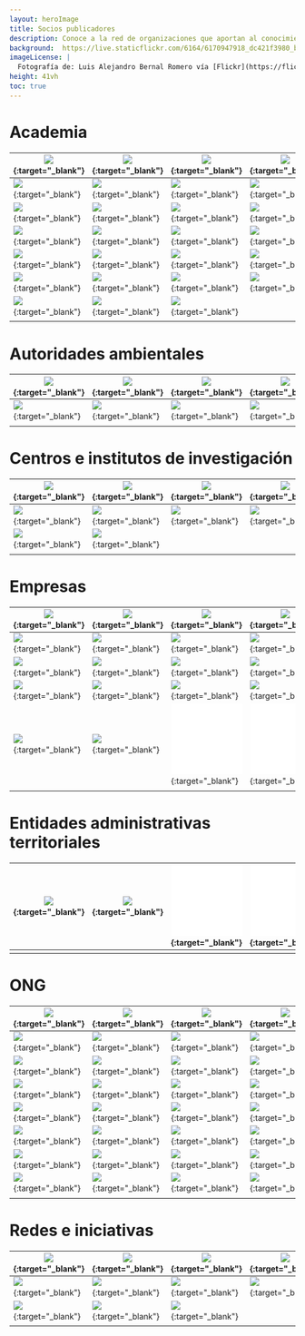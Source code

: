 ```yaml
---
layout: heroImage
title: Socios publicadores
description: Conoce a la red de organizaciones que aportan al conocimiento libre y gratuito sobre biodiversidad en el país.
background:  https://live.staticflickr.com/6164/6170947918_dc421f3980_b.jpg
imageLicense: |
  Fotografía de: Luis Alejandro Bernal Romero vía [Flickr](https://flic.kr/p/apiHPL) 
height: 41vh
toc: true
---
```



# Academia

|  [![](https://statics.sibcolombia.net/sib-resources/images/logos-socios/500px/lasalle.jpg)](https://www.gbif.org/publisher/478a9e81-e716-42dc-a68d-03487953a32e){:target="_blank"}  |  [![](https://statics.sibcolombia.net/sib-resources/images/logos-socios/portal-sib/Logo-unarino.png)](https://www.gbif.org/publisher/58c7e325-82fc-446d-9406-851b4d357db7){:target="_blank"}  |  [![](https://statics.sibcolombia.net/sib-resources/images/logos-socios/500px/udea.jpg)](http://www.gbif.org/publisher/cccff716-2694-4209-9f9e-2f7a484465a0){:target="_blank"}  |  [![](https://statics.sibcolombia.net/sib-resources/images/logos-socios/500px/uniandes.jpg)](https://www.gbif.org/publisher/77c64839-4c99-4a40-beb3-cd16afc23540){:target="_blank"}  |  [![](https://statics.sibcolombia.net/sib-resources/images/logos-socios/500px/univalle.jpg)](https://www.gbif.org/publisher/85be57ed-f187-49c9-b7ff-eaa622e06217){:target="_blank"}  |  [![](https://statics.sibcolombia.net/sib-resources/images/logos-socios/500px/unimagdalena.jpg)](https://www.gbif.org/publisher/30ff48bd-4dd1-429d-a5a5-348c8e5fbfb1){:target="_blank"} |
|---|---|---|---|---|---|
|  [![](https://statics.sibcolombia.net/sib-resources/images/logos-socios/500px/unal.jpg)](https://www.gbif.org/publisher/eac88d99-9f6c-4031-8fc4-8088f0e0dfe7){:target="_blank"}  |  [![](https://statics.sibcolombia.net/sib-resources/images/logos-socios/500px/uptc.jpg)](http://www.gbif.org/publisher/ad3f9c5f-5021-45a3-a7c4-3e64895f6f79){:target="_blank"}  |  [![](https://statics.sibcolombia.net/sib-resources/images/logos-socios/500px/puj.jpg)](http://www.gbif.org/publisher/0e2f2e28-7790-4c82-b8fb-6ef7b4c764e2){:target="_blank"}  |  [![](https://statics.sibcolombia.net/sib-resources/images/logos-socios/500px/utch.jpg)](http://www.gbif.org/publisher/073e52d4-44bd-41d7-bdfa-88c2735c694b){:target="_blank"}  |  [![](https://statics.sibcolombia.net/sib-resources/images/logos-socios/500px/uis.jpg)](http://www.gbif.org/publisher/6c147991-c3bf-453d-a778-3bea9a534804){:target="_blank"}  |  [![](https://statics.sibcolombia.net/sib-resources/images/logos-socios/500px/uco.jpg)](http://www.gbif.org/publisher/c8f840a3-4949-4e18-82e9-5771c3e57129){:target="_blank"} |
|  [![](https://statics.sibcolombia.net/sib-resources/images/logos-socios/500px/ut.jpg)](http://www.gbif.org/publisher/5a45153b-bdf9-44ae-b7a7-e3261896540b){:target="_blank"}  |  [![](https://statics.sibcolombia.net/sib-resources/images/logos-socios/500px/icesi.jpg)](http://www.gbif.org/publisher/7d91f9bd-f6cd-48e3-ba81-3c228cf5e13a){:target="_blank"}  |  [![](https://statics.sibcolombia.net/sib-resources/images/logos-socios/500px/itm.jpg)](http://www.gbif.org/publisher/34770310-601a-43e0-84fb-ed81661c2d00){:target="_blank"}  |  [![](https://statics.sibcolombia.net/sib-resources/images/logos-socios/500px/unicordoba.jpg)](http://www.gbif.org/publisher/dec5e6c9-0156-4fa0-b01c-e642dbff48fc){:target="_blank"}  |  [![](https://statics.sibcolombia.net/sib-resources/images/logos-socios/500px/utp.jpg)](http://www.gbif.org/publisher/06f46c98-9794-4d96-a014-aecdf24dbd7e){:target="_blank"}  |  [![](https://statics.sibcolombia.net/sib-resources/images/logos-socios/500px/uniamazonia.jpg)](http://www.gbif.org/publisher/256035fe-75ff-4a7c-94bc-86af590c9050){:target="_blank"} |
|  [![](https://statics.sibcolombia.net/sib-resources/images/logos-socios/500px/unbosque.jpg)](http://www.gbif.org/publisher/e0455781-2311-4b5b-8cc0-421d73e04f1b){:target="_blank"}  |  [![](https://statics.sibcolombia.net/sib-resources/images/logos-socios/500px/udistrital.jpg)](http://www.gbif.org/publisher/b8cd2cdb-ee95-409c-b1b8-e09bab4f9a70){:target="_blank"}  |  [![](https://statics.sibcolombia.net/sib-resources/images/logos-socios/500px/uniquindio.jpg)](http://www.gbif.org/publisher/bc709e2f-6eb4-4cbe-a295-e12eed0679f2){:target="_blank"}  |  [![](https://statics.sibcolombia.net/sib-resources/images/logos-socios/500px/ucaldas.jpg)](http://www.gbif.org/publisher/f7f9717e-9e50-4a00-a30f-7b134390a566){:target="_blank"}  |  [![](https://statics.sibcolombia.net/sib-resources/images/logos-socios/500px/itp.jpg)](http://www.gbif.org/publisher/882d4191-4161-4fde-9e94-20fbb44901c8){:target="_blank"}  |  [![](https://statics.sibcolombia.net/sib-resources/images/logos-socios/500px/unicauca.jpg)](http://www.gbif.org/publisher/695bd197-a0b6-4937-9867-414e84d3a96d){:target="_blank"} |
|  [![](https://statics.sibcolombia.net/sib-resources/images/logos-socios/500px/unillanos.jpg)](http://www.gbif.org/publisher/2fff5d0c-6bbd-432d-8832-cc4e307a267f){:target="_blank"}  |  [![](https://statics.sibcolombia.net/sib-resources/images/logos-socios/500px/ces.jpg)](http://www.gbif.org/publisher/450bdfce-76f7-483e-b4c4-cab6a3daebba){:target="_blank"}  |  [![](https://statics.sibcolombia.net/sib-resources/images/logos-socios/500px/udca.jpg)](http://www.gbif.org/publisher/814bd44e-34d6-46e1-a143-0c12d03f3eba){:target="_blank"}  |  [![](https://statics.sibcolombia.net/sib-resources/images/logos-socios/500px/upb.jpg)](http://www.gbif.org/publisher/9ad34578-87e3-4240-93ac-4b1a5c9347dc){:target="_blank"}  |  [![](https://statics.sibcolombia.net/sib-resources/images/logos-socios/500px/unipamplona.jpg)](https://www.gbif.org/publisher/96b23685-f195-4131-af29-ea9e160225dd){:target="_blank"}  |  [![](https://statics.sibcolombia.net/sib-resources/images/logos-socios/500px/unisucre.jpg)](https://www.gbif.org/publisher/341acb6e-2ed2-4c13-af14-5e00173e15f8){:target="_blank"} |
|  [![](https://statics.sibcolombia.net/sib-resources/images/logos-socios/500px/unisinu.jpg)](https://www.gbif.org/publisher/8d9a1a1c-a563-461e-85ef-002861f87bd7){:target="_blank"}  |  [![](https://statics.sibcolombia.net/sib-resources/images/logos-socios/500px/eafit.jpg)](https://www.gbif.org/publisher/57c6cd7f-e50f-441e-849a-3d2e1912cb92){:target="_blank"}  |  [![](https://statics.sibcolombia.net/sib-resources/images/logos-socios/500px/tdea.jpg)](https://www.gbif.org/publisher/63da1b44-176a-4e9b-b418-28fcc182c676){:target="_blank"}  |  [![](https://statics.sibcolombia.net/sib-resources/images/logos-socios/500px/unibague.jpg)](https://www.gbif.org/publisher/ec11396a-66ab-4e57-b9c1-a8aff1cb7a1d){:target="_blank"}  |  [![](https://statics.sibcolombia.net/sib-resources/images/logos-socios/500px/corhuila.jpg)](https://www.gbif.org/publisher/57dfb71a-f0aa-47c2-b997-30c6048dc98a){:target="_blank"}  |  [![](https://statics.sibcolombia.net/sib-resources/images/logos-socios/500px/utadeo.jpg)](https://www.gbif.org/publisher/81724943-d4d5-4b72-bfd6-3cfc5725c12a){:target="_blank"} |
|  [![](https://sibcolombia.net/wp-content/uploads/2021/05/usbcali.jpg)](https://www.gbif.org/publisher/0a1fecc6-cc98-47d7-bdd0-42f3c051072f){:target="_blank"}  |  [![](https://statics.sibcolombia.net/sib-resources/images/logos-socios/ipt/unilibre.jpg)](https://www.gbif.org/publisher/0b6c758d-aeac-4bea-a8c9-bd1703468b8a){:target="_blank"} |[![](https://statics.sibcolombia.net/sib-resources/images/logos-socios/ipt/unipaz.jpg)](https://www.gbif.org/publisher/e4a87e1f-4ff8-4d2e-bcd1-0929678abab9){:target="_blank"} | | | |
| | | | | | |



# Autoridades ambientales

|  [![](https://statics.sibcolombia.net/sib-resources/images/logos-socios/500px/cam.jpg)](https://www.gbif.org/publisher/01557d7b-fe92-442a-915c-cc4709eaed23){:target="_blank"}  |  [![](https://statics.sibcolombia.net/sib-resources/images/logos-socios/500px/car.jpg)](https://www.gbif.org/publisher/47380c8a-0edd-4036-b1bc-d852cba8232f){:target="_blank"}  |  [![](https://statics.sibcolombia.net/sib-resources/images/logos-socios/500px/carder.jpg)](https://www.gbif.org/publisher/530adb60-b968-4804-8571-4e8f74b9539d){:target="_blank"}  |  [![](https://statics.sibcolombia.net/sib-resources/images/logos-socios/500px/cdmb.jpg)](https://www.gbif.org/publisher/7a079928-aee9-418a-b083-6152d01c78d6){:target="_blank"}  |  [![](https://statics.sibcolombia.net/sib-resources/images/logos-socios/500px/coralina.jpg)](https://www.gbif.org/publisher/73b7431a-7a64-47f6-9c1b-a030e1a67fa4){:target="_blank"}  |  [![](https://statics.sibcolombia.net/sib-resources/images/logos-socios/500px/corantioquia.jpg)](https://www.gbif.org/publisher/15b278a8-1356-4f7b-ba32-3c733c3d0aac){:target="_blank"} |
|---|---|---|---|---|---|
|  [![](https://statics.sibcolombia.net/sib-resources/images/logos-socios/500px/cormacarena.jpg)](http://www.gbif.org/publisher/4b3fc3ac-227f-477d-9853-cfa76044d108){:target="_blank"}  |  [![](https://statics.sibcolombia.net/sib-resources/images/logos-socios/500px/cornare.jpg)](http://www.gbif.org/publisher/1106e179-e49f-461f-95a6-459bf4d53c1b){:target="_blank"}  |  [![](https://statics.sibcolombia.net/sib-resources/images/logos-socios/500px/corpoamazonia.jpg)](http://www.gbif.org/publisher/52f50975-7f82-4945-8e98-90b983a89bfc){:target="_blank"}  |  [![](https://statics.sibcolombia.net/sib-resources/images/logos-socios/500px/corpoboyaca.jpg)](https://www.gbif.org/publisher/03fefd3c-2809-4966-810d-a6c2205ab899  ){:target="_blank"}  |  [![](https://statics.sibcolombia.net/sib-resources/images/logos-socios/500px/corpocaldas.jpg)](http://www.gbif.org/publisher/015d5ac7-2644-49e9-815e-79468647d6af){:target="_blank"}  |  [![](https://statics.sibcolombia.net/sib-resources/images/logos-socios/500px/corpochivor.jpg)](https://www.gbif.org/publisher/6e051633-cbf0-4729-be54-f7be1e078c97  ){:target="_blank"} |
| | | | | | |


# Centros e institutos de investigación

|  [![](https://statics.sibcolombia.net/sib-resources/images/logos-socios/500px/agrosavia.jpg)](https://www.gbif.org/publisher/488f6b87-5688-4c9a-928c-2d5355054b01){:target="_blank"}  |  [![](https://statics.sibcolombia.net/sib-resources/images/logos-socios/500px/bios.jpg)](http://www.gbif.org/publisher/56d218dd-b62e-4ee5-bde6-15f013ad99bb){:target="_blank"}  |  [![](https://statics.sibcolombia.net/sib-resources/images/logos-socios/500px/cenicafe.jpg)](https://www.gbif.org/publisher/da583013-8a1b-4570-b0e4-c7cb25b2e7bf){:target="_blank"}  |  [![](https://statics.sibcolombia.net/sib-resources/images/logos-socios/500px/cenipalma.jpg)](https://www.gbif.org/publisher/23fe61fe-622d-4523-ae45-8c931f22c534){:target="_blank"}  |  [![](https://statics.sibcolombia.net/sib-resources/images/logos-socios/500px/ciat.jpg)](https://www.gbif.org/publisher/fee3882f-5360-4f01-a1ca-767c48fa629c){:target="_blank"}  |  [![](https://statics.sibcolombia.net/sib-resources/images/logos-socios/500px/cipav.jpg)](https://www.gbif.org/publisher/2e7ea925-e11c-451c-9841-0a8e85e5c5dc){:target="_blank"} |
|---|---|---|---|---|---|
|  [![](https://statics.sibcolombia.net/sib-resources/images/logos-socios/500px/corpogen.jpg)](https://www.gbif.org/publisher/2730ae30-29d6-4aa2-99ee-26f483fa718b){:target="_blank"}  |  [![](https://statics.sibcolombia.net/sib-resources/images/logos-socios/500px/iavh.jpg)](http://www.gbif.org/publisher/2a7e3080-28a9-11dd-97cd-b8a03c50a862){:target="_blank"}  |  [![](https://statics.sibcolombia.net/sib-resources/images/logos-socios/500px/icmt.jpg)](http://www.gbif.org/publisher/831c8ca0-3806-4796-b8a3-fb5f15813749){:target="_blank"}  |  [![](https://statics.sibcolombia.net/sib-resources/images/logos-socios/500px/iiap.jpg)](https://www.gbif.org/publisher/e1050db2-9faf-4d72-b860-295debaf9d2a){:target="_blank"}  |  [![](https://statics.sibcolombia.net/sib-resources/images/logos-socios/500px/inciva.jpg)](http://www.gbif.org/publisher/a7e6d0ba-9e3d-4be2-b3ac-2c5e812e0a31){:target="_blank"}  |  [![](https://statics.sibcolombia.net/sib-resources/images/logos-socios/500px/ins.jpg)](https://www.gbif.org/publisher/b8b274e0-3216-48b8-afea-5616ec326ce1){:target="_blank"} |
|  [![](https://statics.sibcolombia.net/sib-resources/images/logos-socios/500px/invemar.jpg)](https://www.gbif.org/publisher/f072f648-b8a4-47a0-9e1c-89d790645b5a){:target="_blank"}  |  [![](https://statics.sibcolombia.net/sib-resources/images/logos-socios/500px/sinchi.jpg)](https://www.gbif.org/publisher/9d77fdeb-100f-4b29-98ad-4effdd824457){:target="_blank"} |
| | | | | | |

# Empresas

 |  [![](https://statics.sibcolombia.net/sib-resources/images/logos-socios/500px/anglogoldashanti.jpg)](https://www.gbif.org/publisher/df604473-66f0-444d-94c4-22795f268afe){:target="_blank"}  |  [![](https://statics.sibcolombia.net/sib-resources/images/logos-socios/500px/ab.jpg)](https://www.gbif.org/es/publisher/6d1beb45-43bc-499a-85a0-f06f67e81591){:target="_blank"}  |  [![](https://statics.sibcolombia.net/sib-resources/images/logos-socios/500px/aigos.jpg)](https://www.gbif.org/publisher/eea64f26-8fd5-49fb-be7e-a1d4cfc051ee){:target="_blank"}  |  [![](https://statics.sibcolombia.net/sib-resources/images/logos-socios/500px/anadarko.jpg)](https://www.gbif.org/publisher/b5904aaf-02c7-4ff3-85a6-0f528dbb632e){:target="_blank"}  |  [![](https://statics.sibcolombia.net/sib-resources/images/logos-socios/500px/biotica.jpg)](https://www.gbif.org/publisher/8e6bc843-c1b4-4b10-b546-881f06049004){:target="_blank"}  |  [![](https://statics.sibcolombia.net/sib-resources/images/logos-socios/500px/celsia.jpg)](https://www.gbif.org/publisher/0fd86a13-3d0d-4d6e-b809-2811706f35d6){:target="_blank"} |
|---|---|---|---|---|---|
|  [![](https://statics.sibcolombia.net/sib-resources/images/logos-socios/500px/cerrejon.jpg)](https://www.gbif.org/publisher/14fb9c57-68a5-4870-b434-5355df7a9c3c){:target="_blank"}  |  [![](https://statics.sibcolombia.net/sib-resources/images/logos-socios/500px/cerromatoso.jpg)](https://www.gbif.org/publisher/1a4f4e64-eb3d-42c3-a359-1be3869b3a20){:target="_blank"}  |  [![](https://statics.sibcolombia.net/sib-resources/images/logos-socios/500px/ciprogress.jpg)](https://www.gbif.org/publisher/03a8bc52-9c2e-4aee-8dd7-9b4d279e4960){:target="_blank"}  |  [![](https://statics.sibcolombia.net/sib-resources/images/logos-socios/500px/comfenalco.jpg)](http://www.gbif.org/publisher/0c0c7309-6a47-4760-9f5c-a48f6d354f75){:target="_blank"}  |  [![](https://statics.sibcolombia.net/sib-resources/images/logos-socios/500px/cunaguaro.jpg)](https://www.gbif.org/publisher/c5245889-c63d-48fa-ae4b-90ddd74f1d2d){:target="_blank"}  |  [![](https://statics.sibcolombia.net/sib-resources/images/logos-socios/ipt/enel.jpg)](https://www.gbif.org/publisher/f442f96e-2017-4cf5-b19f-1f3320ae7577){:target="_blank"} |
|  [![](https://statics.sibcolombia.net/sib-resources/images/logos-socios/ipt/epm.jpg)](https://www.gbif.org/publisher/d42b7e5d-a3e5-4fc2-8b3d-105336d70898){:target="_blank"}  |  [![](https://statics.sibcolombia.net/sib-resources/images/logos-socios/500px/geb.jpg)](https://www.gbif.org/publisher/2977895d-3ce2-4fb9-b62e-a775c8fd9304){:target="_blank"}  |  [![](https://statics.sibcolombia.net/sib-resources/images/logos-socios/500px/hatovial.jpg)](https://www.gbif.org/publisher/90d2e455-c279-4bf1-ba87-806495641e18){:target="_blank"}  |  [![](https://statics.sibcolombia.net/sib-resources/images/logos-socios/500px/holcim.jpg)](https://www.gbif.org/publisher/5e08abdd-46a0-45ec-a2e5-93348975b11d){:target="_blank"}  |  [![](https://statics.sibcolombia.net/sib-resources/images/logos-socios/500px/inerco.jpg)](https://www.gbif.org/publisher/9a21807b-b9c5-4071-b393-764f3cd58abc){:target="_blank"}  |  [![](https://statics.sibcolombia.net/sib-resources/images/logos-socios/500px/isagen.jpg)](https://www.gbif.org/publisher/04ce62dd-30ec-4d98-8b30-b09cafc3ac38){:target="_blank"} |
|  [![](https://statics.sibcolombia.net/sib-resources/images/logos-socios/500px/lapintada.jpg)](https://www.gbif.org/publisher/db41c5c6-d34a-4d27-8ac9-0c8d085393f7){:target="_blank"}  |  [![](https://statics.sibcolombia.net/sib-resources/images/logos-socios/500px/moam.jpg)](https://www.gbif.org/publisher/9a21807b-b9c5-4071-b393-764f3cd58abc){:target="_blank"}  |  [![](https://statics.sibcolombia.net/sib-resources/images/logos-socios/500px/bicentenario.jpg)](http://www.gbif.org/publisher/c3da1f49-b2c8-4751-b72f-28855546ec4c){:target="_blank"}  |  [![](https://statics.sibcolombia.net/sib-resources/images/logos-socios/500px/promigas.jpg)](https://www.gbif.org/publisher/dbc2ab56-d499-403c-8db5-c1a49cd0b75f){:target="_blank"}  |  [![](https://statics.sibcolombia.net/sib-resources/images/logos-socios/500px/stratos.jpg)](https://www.gbif.org/publisher/2c542862-b9dd-40fc-8260-fb434997efa7){:target="_blank"}  |  [![](https://statics.sibcolombia.net/sib-resources/images/logos-socios/500px/terrasos.jpg)](https://www.gbif.org/publisher/f5db868f-e5bf-4208-bd9d-d4063ae1c825){:target="_blank"} |
|  [![](https://statics.sibcolombia.net/sib-resources/images/logos-socios/500px/fnc.jpg)](https://www.gbif.org/publisher/fe602f47-b553-4291-b6e5-197b9837e167){:target="_blank"}  |  [![](https://statics.sibcolombia.net/sib-resources/images/logos-socios/500px/fedecacao.jpg)](https://www.gbif.org/publisher/37c1c493-782c-4f53-914d-b1f66cdcf61c){:target="_blank"}  |  [![](/comunidad/imagenes/W_Logo500x500.jpg)](){:target="_blank"}  |  [![](/comunidad/imagenes/W_Logo500x500.jpg)](){:target="_blank"}  |  [![](/comunidad/imagenes/W_Logo500x500.jpg)](){:target="_blank"}  |  [![](/comunidad/imagenes/W_Logo500x500.jpg)](){:target="_blank"} |
| | | | | | |


# Entidades administrativas territoriales

|  [![](https://statics.sibcolombia.net/sib-resources/images/logos-socios/500px/sanandres.jpg)](https://www.gbif.org/publisher/c0fa6fbb-cc9b-423b-b801-c1bb28d6467d){:target="_blank"}  |  [![](https://statics.sibcolombia.net/sib-resources/images/logos-socios/500px/jbb.jpg)](http://www.gbif.org/publisher/eace4687-50e8-4f9a-829b-29ff8ff1fa8b){:target="_blank"}  |  [![](/comunidad/imagenes/W_Logo500x500.jpg)](){:target="_blank"}  |  [![](/comunidad/imagenes/W_Logo500x500.jpg)](){:target="_blank"}  |  [![](/comunidad/imagenes/W_Logo500x500.jpg)](){:target="_blank"}  |  [![](/comunidad/imagenes/W_Logo500x500.jpg)](){:target="_blank"} |
|---|---|---|---|---|---|
| | | | | | |


# ONG

|  [![](https://statics.sibcolombia.net/sib-resources/images/logos-socios/500px/abc.jpg)](https://www.gbif.org/publisher/c803f6f5-2c6a-4b41-8c15-768d48ef1c8c){:target="_blank"}  |  [![](https://statics.sibcolombia.net/sib-resources/images/logos-socios/500px/bosqhum.jpg)](http://www.gbif.org/publisher/e174384d-ee9a-4ed8-b4f4-0ec3a8fa5e39){:target="_blank"}  |  [![](https://statics.sibcolombia.net/sib-resources/images/logos-socios/500px/cabildoverde.jpg)](http://www.gbif.org/publisher/70f5f94a-045f-453e-aae9-c60133376231){:target="_blank"}  |  [![](https://statics.sibcolombia.net/sib-resources/images/logos-socios/500px/calidris.jpg)](https://www.gbif.org/publisher/a2f1c6f5-88de-4fc5-891a-336259f32f4e){:target="_blank"}  |  [![](https://statics.sibcolombia.net/sib-resources/images/logos-socios/500px/cuencaverde.jpg)](https://www.gbif.org/pt/publisher/47844d46-753c-44c5-8a1d-b50fa69f7ddc){:target="_blank"}  |  [![](https://statics.sibcolombia.net/sib-resources/images/logos-socios/500px/biodiversa.jpg)](http://www.gbif.org/publisher/acdeb4a9-78c7-423b-bb21-fb5c4e515854){:target="_blank"} |
|---|---|---|---|---|---|
|  [![](https://statics.sibcolombia.net/sib-resources/images/logos-socios/500px/corporacionsanjorge.jpg)](http://www.gbif.org/publisher/1904954c-81e7-4254-9778-ae3deed93de6){:target="_blank"}  |  [![](https://statics.sibcolombia.net/sib-resources/images/logos-socios/500px/ecomares.jpg)](http://www.gbif.org/publisher/4bd6f687-197e-4d61-ad04-965c86f5a4dd){:target="_blank"}  |  [![](https://statics.sibcolombia.net/sib-resources/images/logos-socios/500px/cerrobravo.jpg)](https://www.gbif.org/publisher/2475808f-450e-4079-9a23-fa7ba6d14845){:target="_blank"}  |  [![](https://statics.sibcolombia.net/sib-resources/images/logos-socios/500px/fundcentrodeprimates.jpg)](https://www.gbif.org/publisher/17f4782d-46d3-43df-bfb1-e190f972073a){:target="_blank"}  |  [![](https://statics.sibcolombia.net/sib-resources/images/logos-socios/500px/fedena.jpg)](https://www.gbif.org/publisher/005015df-170c-4f12-8e01-19877f1deba8){:target="_blank"}  |  [![](https://statics.sibcolombia.net/sib-resources/images/logos-socios/500px/orinoquiabiodiversa.jpg)](http://www.gbif.org/publisher/111b5370-2936-4e4e-a772-7d681a7127c1){:target="_blank"} |
|  [![](https://statics.sibcolombia.net/sib-resources/images/logos-socios/500px/alma.jpg)](https://www.gbif.org/publisher/05827c69-a802-472f-bbe3-76629dfd57a7){:target="_blank"}  |  [![](https://statics.sibcolombia.net/sib-resources/images/logos-socios/500px/cunaguaro.jpg)](https://www.gbif.org/publisher/827fad55-4521-496e-949c-28e3b0428765){:target="_blank"}  |  [![](https://statics.sibcolombia.net/sib-resources/images/logos-socios/500px/chimbilako.jpg)](https://www.gbif.org/publisher/76d82379-e2a3-4a1f-9b55-2ec5c9f87532){:target="_blank"}  |  [![](https://statics.sibcolombia.net/sib-resources/images/logos-socios/500px/colombiaazul.jpg)](https://www.gbif.org/publisher/32665a46-4074-474a-85a5-110db4f55fa8){:target="_blank"}  |  [![](https://statics.sibcolombia.net/sib-resources/images/logos-socios/500px/ecohabitats.jpg)](https://www.gbif.org/publisher/4dad347c-f297-46ee-9755-fda443b966d7){:target="_blank"}  |  [![](https://statics.sibcolombia.net/sib-resources/images/logos-socios/500px/ecotropico.jpg)](https://www.gbif.org/publisher/c7e55c34-9c2d-46d5-9ca0-7aaad06b179a){:target="_blank"} |
|  [![](https://statics.sibcolombia.net/sib-resources/images/logos-socios/500px/elrefugio.jpg)](http://www.gbif.org/publisher/a705fc03-2aaa-4f52-af96-bd6f3000df4f){:target="_blank"}  |  [![](https://statics.sibcolombia.net/sib-resources/images/logos-socios/500px/entropika.jpg)](http://www.gbif.org/publisher/3a56fbe7-467b-4018-8876-f73dede15ea2){:target="_blank"}  |  [![](https://statics.sibcolombia.net/sib-resources/images/logos-socios/500px/gaia.jpg)](http://www.gbif.org/publisher/cd9bc4b5-4375-4991-aec5-0b4443b5d7a6){:target="_blank"}  |  [![](https://statics.sibcolombia.net/sib-resources/images/logos-socios/500px/guayacanal.jpg)](https://www.gbif.org/publisher/00a915e7-b4e2-4795-bcbf-45e4dda0e927){:target="_blank"}  |  [![](https://statics.sibcolombia.net/sib-resources/images/logos-socios/500px/humedales.jpg)](http://www.gbif.org/publisher/85aae44a-2a4c-4a3f-92cc-a1a8d27b90fa){:target="_blank"}  |  [![](https://statics.sibcolombia.net/sib-resources/images/logos-socios/500px/lapalmita.jpg)](http://www.gbif.org/publisher/fb92ab7b-65fe-4353-9c4b-99ee81c91feb){:target="_blank"} |
|  [![](https://statics.sibcolombia.net/sib-resources/images/logos-socios/500px/macuaticos.jpg)](http://www.gbif.org/publisher/29808b4c-81a6-4f60-9df4-bdb9a08f74b8){:target="_blank"}  |  [![](https://statics.sibcolombia.net/sib-resources/images/logos-socios/500px/malpelo.jpg)](https://www.gbif.org/publisher/ef3ec46c-c2e6-4674-a663-77b334fa6003){:target="_blank"}  |  [![](https://statics.sibcolombia.net/sib-resources/images/logos-socios/500px/natura.jpg)](https://www.gbif.org/publisher/f52593de-ac30-49ea-8e3e-07cf745249ec){:target="_blank"}  |  [![](https://statics.sibcolombia.net/sib-resources/images/logos-socios/500px/fundacionorinoquia.jpg)](http://www.gbif.org/publisher/685633c3-05f9-4e44-bf4f-8dfdd0654072){:target="_blank"}  |  [![](https://statics.sibcolombia.net/sib-resources/images/logos-socios/500px/panthera.jpg)](http://www.gbif.org/publisher/4eb145f4-b1b0-4b94-8edc-e814fd77a4e8){:target="_blank"}  |  [![](https://statics.sibcolombia.net/sib-resources/images/logos-socios/500px/prosierra.jpg)](https://www.gbif.org/publisher/6fd43b88-b13f-4547-94ab-1720f2a3b7ed){:target="_blank"} |
|  [![](https://statics.sibcolombia.net/sib-resources/images/logos-socios/500px/tortugasdelmar.jpg)](http://www.gbif.org/publisher/4fd780a2-60b9-480f-8550-124b1604143f){:target="_blank"}  |  [![](https://statics.sibcolombia.net/sib-resources/images/logos-socios/500px/ftropico.jpg)](http://www.gbif.org/publisher/8825eec2-5312-4e2a-ada4-41b907818fdf){:target="_blank"}  |  [![](https://statics.sibcolombia.net/sib-resources/images/logos-socios/500px/tropicoalto.jpg)](https://www.gbif.org/publisher/a0f40644-1fec-42d8-af64-0bce3e9d76d2){:target="_blank"}  |  [![](https://statics.sibcolombia.net/sib-resources/images/logos-socios/500px/omacha.jpg)](https://www.gbif.org/publisher/986e56a2-5615-407d-8351-a4bac59fd303){:target="_blank"}  |  [![](https://statics.sibcolombia.net/sib-resources/images/logos-socios/500px/gaica.jpg)](http://www.gbif.org/publisher/1447752d-0ee4-4951-a0fb-b1f2acb977af){:target="_blank"}  |  [![](https://statics.sibcolombia.net/sib-resources/images/logos-socios/500px/jbgp.jpg)](http://www.gbif.org/publisher/698acf43-05cd-4b45-8107-7c666d87f77c){:target="_blank"} |
|  [![](https://statics.sibcolombia.net/sib-resources/images/logos-socios/500px/jotaudo.jpg)](http://www.gbif.org/publisher/b98ce289-a492-4bcf-8e57-623ddfadab10){:target="_blank"}  |  [![](https://statics.sibcolombia.net/sib-resources/images/logos-socios/500px/jbm.jpg)](http://www.gbif.org/publisher/927793ba-72ba-43b3-8794-a22c78be5070){:target="_blank"}  |  [![](https://statics.sibcolombia.net/sib-resources/images/logos-socios/500px/jbq.jpg)](https://www.gbif.org/publisher/e144e6ee-503e-4bd9-9eff-f2fc77473642){:target="_blank"}  |  [![](https://statics.sibcolombia.net/sib-resources/images/logos-socios/500px/paisajesrurales.jpg)](http://www.gbif.org/publisher/2627e955-93f5-4206-bac5-a1e3bd91ee37){:target="_blank"}  |  [![](https://statics.sibcolombia.net/sib-resources/images/logos-socios/500px/patrimonionatural.jpg)](https://www.gbif.org/publisher/190b47cb-54d5-4b87-9c1e-22b0483fe071){:target="_blank"}  |  [![](https://statics.sibcolombia.net/sib-resources/images/logos-socios/500px/procat.jpg)](http://www.gbif.org/publisher/13a1e31d-4046-4c80-8a06-f97a4eb8cf53){:target="_blank"} |
|  [![](https://statics.sibcolombia.net/sib-resources/images/logos-socios/500px/selva.jpg)](https://www.gbif.org/publisher/567cdb5e-5bb3-42e1-ae07-ffa6fc60b56e){:target="_blank"}  |  [![](https://statics.sibcolombia.net/sib-resources/images/logos-socios/500px/wcs.jpg)](https://www.gbif.org/publisher/0c23482f-89f3-4efa-b6ed-7b25dadde4fc){:target="_blank"}  |  [![](https://statics.sibcolombia.net/sib-resources/images/logos-socios/500px/yoluka.jpg)](https://www.gbif.org/publisher/c0252e99-c6d0-449e-8106-508be14c34fa){:target="_blank"}  |  [![](https://statics.sibcolombia.net/sib-resources/images/logos-socios/500px/zoobaq.jpg)](http://www.gbif.org/publisher/c3809434-1211-4b43-b20c-bd940780d30e){:target="_blank"}  |  [![](https://statics.sibcolombia.net/sib-resources/images/logos-socios/500px/wwf.jpg)](https://www.gbif.org/publisher/feef46fb-6287-41f4-b3db-5f9dff600ab8){:target="_blank"} | |
| | | | | | |

# Redes e iniciativas

|  [![](https://statics.sibcolombia.net/sib-resources/images/logos-socios/500px/abo.jpg)](http://www.gbif.org/publisher/8251fe14-04e1-483f-9ae6-46cf83ff76fa){:target="_blank"}  |  [![](https://statics.sibcolombia.net/sib-resources/images/logos-socios/500px/acictios.jpg)](http://www.gbif.org/publisher/adaeb73b-8f3b-433c-ab2e-a8ca68a7c7ea){:target="_blank"}  |  [![](https://statics.sibcolombia.net/sib-resources/images/logos-socios/500px/aco.jpg)](https://www.gbif.org/publisher/3674c091-7058-4d7f-9b07-6dc163f1accf){:target="_blank"}  |  [![](https://statics.sibcolombia.net/sib-resources/images/logos-socios/ipt/acz.jpg)](https://www.gbif.org/publisher/3ecddc17-a081-4e85-92c3-d8e31716342c){:target="_blank"}  |  [![](https://statics.sibcolombia.net/sib-resources/images/logos-socios/500px/apc.jpg)](http://www.gbif.org/publisher/76513b28-548d-480a-8859-bd7f45f8724b){:target="_blank"}  |  [![](https://statics.sibcolombia.net/sib-resources/images/logos-socios/500px/coleoptera.jpg)](https://www.gbif.org/publisher/2c39be5c-c11e-46d0-bcb4-552f2072d19f){:target="_blank"} |
|---|---|---|---|---|---|
|  [![](https://statics.sibcolombia.net/sib-resources/images/logos-socios/500px/ebird.jpg)](https://www.gbif.org/publisher/e2e717bf-551a-4917-bdc9-4fa0f342c530){:target="_blank"}  |  [![](https://statics.sibcolombia.net/sib-resources/images/logos-socios/500px/invbasa.jpg)](https://www.gbif.org/publisher/92974254-6777-4a79-8865-a89a83f13e57){:target="_blank"}  |  [![](https://statics.sibcolombia.net/sib-resources/images/logos-socios/500px/inat.jpg)](https://www.gbif.org/publisher/28eb1a3f-1c15-4a95-931a-4af90ecb574d){:target="_blank"}  |  [![](https://statics.sibcolombia.net/sib-resources/images/logos-socios/500px/pispesca.jpg)](https://www.gbif.org/publisher/9b024f83-e4ac-44ff-86ab-c2a6f0da9726){:target="_blank"}  |  [![](https://statics.sibcolombia.net/sib-resources/images/logos-socios/500px/resnatur.jpg)](https://www.gbif.org/publisher/38c1ea4f-4ce4-4dbb-8d01-7e0149f16bcd){:target="_blank"}  |  [![](https://statics.sibcolombia.net/sib-resources/images/logos-socios/500px/rnjb.jpg)](https://www.gbif.org/publisher/278c2395-6edb-41f4-8f0a-0abd13656901){:target="_blank"} |
|  [![](https://statics.sibcolombia.net/sib-resources/images/logos-socios/500px/rnoa.jpg)](https://www.gbif.org/publisher/dc282b9d-8f3b-4197-b174-ba5272721a6f){:target="_blank"}  |  [![](https://statics.sibcolombia.net/sib-resources/images/logos-socios/500px/scmas.jpg)](https://www.gbif.org/publisher/4a88507e-5d15-44a4-98cb-a4a0ac13f113){:target="_blank"}  |  [![](https://statics.sibcolombia.net/sib-resources/images/logos-socios/500px/seak.jpg)](http://www.gbif.org/publisher/d54819fb-3423-49b9-bac4-5ac1624f9070){:target="_blank"} | | | |
| | | | | | |


